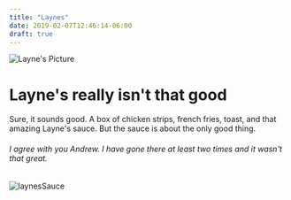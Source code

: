 ```yaml
---
title: "Laynes"
date: 2019-02-07T12:46:14-06:00
draft: true
---
```


![Layne's Picture](/posts/images/laynes-original-location.jpg)

# Layne's really isn't that good

Sure, it sounds good. A box of chicken strips, french fries, toast, and that amazing Layne's sauce. But the sauce is about the only good thing.

###### I agree with you Andrew. I have gone there at least two times and it wasn't that great.

![laynesSauce](https://www.bing.com/th?id=OIP.gAkS5Q-edJwIQuJsKyj_VwHaE8&w=294&h=191&c=7&o=5&dpr=1.125&pid=1.7)